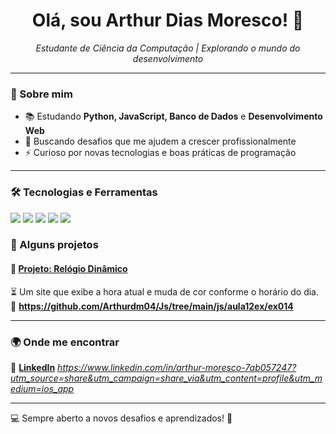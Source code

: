 <h1 align="center">Olá, sou Arthur Dias Moresco! 👋</h1>

<p align="center">
  <em>Estudante de Ciência da Computação | Explorando o mundo do desenvolvimento</em>
</p>

---

### 🚀 Sobre mim  
- 📚 Estudando **Python, JavaScript, Banco de Dados** e **Desenvolvimento Web**  
- 🎯 Buscando desafios que me ajudem a crescer profissionalmente  
- ⚡ Curioso por novas tecnologias e boas práticas de programação  

---

### 🛠️ Tecnologias e Ferramentas  
<p align="left">
  <img src="https://img.shields.io/badge/Python-3776AB?style=for-the-badge&logo=python&logoColor=white"/>
  <img src="https://img.shields.io/badge/JavaScript-F7DF1E?style=for-the-badge&logo=javascript&logoColor=black"/>
  <img src="https://img.shields.io/badge/MySQL-4479A1?style=for-the-badge&logo=mysql&logoColor=white"/>
  <img src="https://img.shields.io/badge/HTML5-E34F26?style=for-the-badge&logo=html5&logoColor=white"/>
  <img src="https://img.shields.io/badge/CSS3-1572B6?style=for-the-badge&logo=css3&logoColor=white"/>
</p>


### 📂 Alguns projetos  

#### 📌 [Projeto: Relógio Dinâmico](#)
⏳ Um site que exibe a hora atual e muda de cor conforme o horário do dia.  
🔗 **https://github.com/Arthurdm04/Js/tree/main/js/aula12ex/ex014**  

---

### 🌍 Onde me encontrar  
💼 **[LinkedIn](#)** *https://www.linkedin.com/in/arthur-moresco-7ab057247?utm_source=share&utm_campaign=share_via&utm_content=profile&utm_medium=ios_app*  

---

💻 Sempre aberto a novos desafios e aprendizados! 🚀

